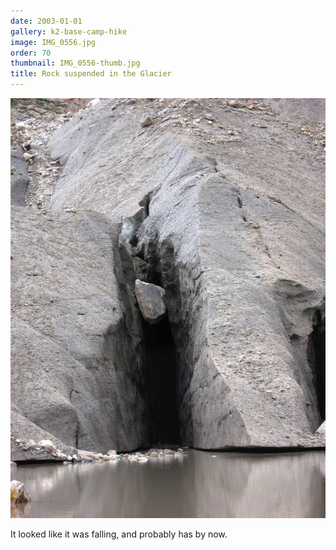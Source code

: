 ```yaml
---
date: 2003-01-01
gallery: k2-base-camp-hike
image: IMG_0556.jpg
order: 70
thumbnail: IMG_0556-thumb.jpg
title: Rock suspended in the Glacier
---
```


![Rock suspended in the Glacier](./IMG_0556.jpg)

It looked like it was falling, and probably has by now.